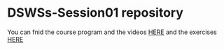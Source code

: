 # DSWSs-Session01 repository

You can fnid the course program and the videos [HERE](http://physics.ipm.ac.ir/~vafaei/scheduls/sess1.html)
and the exercises [HERE](./exercise)
